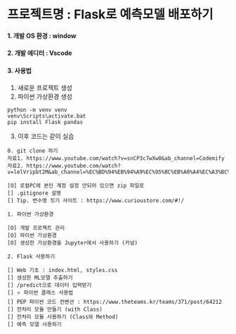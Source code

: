 # 프로젝트명 : Flask로 예측모델 배포하기

#### 1. 개발 OS 환경 : window

#### 2. 개발 에디터 : Vscode

#### 3. 사용법

1. 새로운 프로젝트 생성
2. 파이썬 가상환경 생성

```
python -m venv venv
venv\Scripts\activate.bat
pip install Flask pandas
```

3. 이후 코드는 같이 실습

```
0. git clone 하기
자료1. https://www.youtube.com/watch?v=snCP3c7wXw0&ab_channel=Codemify
자료2. https://www.youtube.com/watch?v=lelVripbt2M&ab_channel=%EC%BD%94%EB%94%A9%EC%95%8C%EB%A0%A4%EC%A3%BC%EB%8A%94%EB%88%84%EB%82%98

[O] 로컬PC에 본인 계정 설정 안되어 있으면 zip 파일로
[] .gitignore 설명
[] Tip. 변수명 짓기 사이트 : https://www.curioustore.com/#!/

1. 파이썬 가상환경

[O] 개발 프로젝트 관리
[O] 파이썬 가상환경
[O] 생성한 가상환경을 Jupyter에서 사용하기 (커널)

2. Flask 사용하기

[] Web 기초 : index.html, styles.css
[] 생성한 ML모델 추출하기
[] /predict으로 데이터 입력받기
[] ⭐️ 파이썬 클래스 사용법
[] PEP 파이썬 코드 컨벤션 : https://www.theteams.kr/teams/371/post/64212
[] 전처리 모듈 만들기 (with Class)
[] 전처리 모듈 사용하기 (Class와 Method)
[] 예측 모델 사용하기

```
